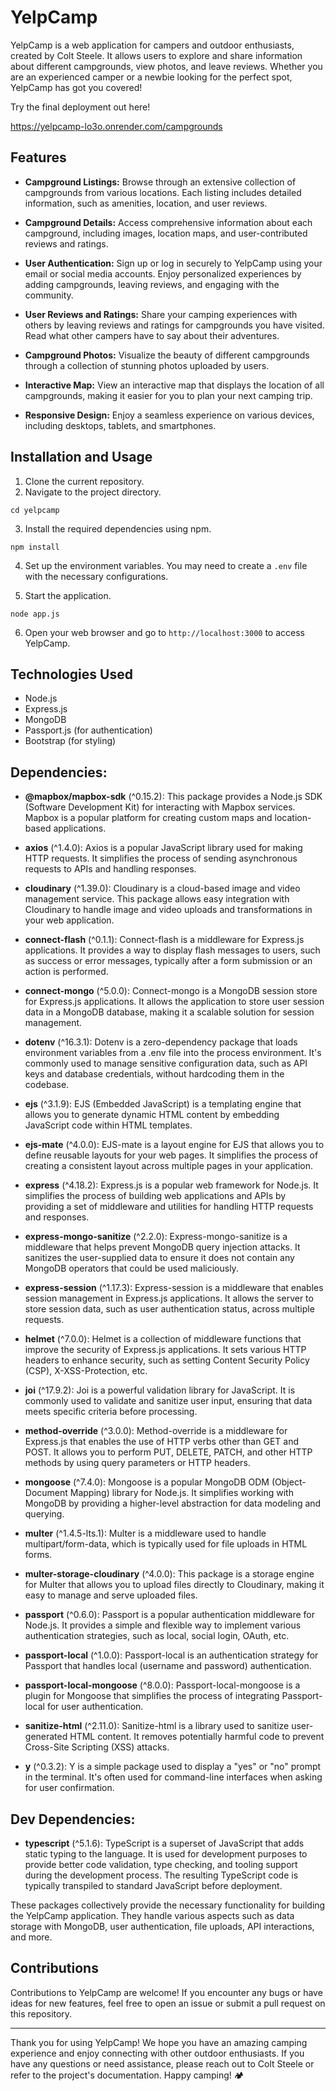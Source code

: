 # YelpCamp

YelpCamp is a web application for campers and outdoor enthusiasts, created by Colt Steele. It allows users to explore and share information about different campgrounds, view photos, and leave reviews. Whether you are an experienced camper or a newbie looking for the perfect spot, YelpCamp has got you covered!

Try the final deployment out here!

https://yelpcamp-lo3o.onrender.com/campgrounds

## Features

- **Campground Listings:** Browse through an extensive collection of campgrounds from various locations. Each listing includes detailed information, such as amenities, location, and user reviews.

- **Campground Details:** Access comprehensive information about each campground, including images, location maps, and user-contributed reviews and ratings.

- **User Authentication:** Sign up or log in securely to YelpCamp using your email or social media accounts. Enjoy personalized experiences by adding campgrounds, leaving reviews, and engaging with the community.

- **User Reviews and Ratings:** Share your camping experiences with others by leaving reviews and ratings for campgrounds you have visited. Read what other campers have to say about their adventures.

- **Campground Photos:** Visualize the beauty of different campgrounds through a collection of stunning photos uploaded by users.

- **Interactive Map:** View an interactive map that displays the location of all campgrounds, making it easier for you to plan your next camping trip.

- **Responsive Design:** Enjoy a seamless experience on various devices, including desktops, tablets, and smartphones.

## Installation and Usage

1. Clone the current repository.
2. Navigate to the project directory.
```
cd yelpcamp
```
3. Install the required dependencies using npm.
```
npm install
```

4. Set up the environment variables. You may need to create a `.env` file with the necessary configurations.

5. Start the application.
```
node app.js
```
6. Open your web browser and go to `http://localhost:3000` to access YelpCamp.

## Technologies Used

- Node.js
- Express.js
- MongoDB
- Passport.js (for authentication)
- Bootstrap (for styling)

## Dependencies:

- **@mapbox/mapbox-sdk** (^0.15.2):
  This package provides a Node.js SDK (Software Development Kit) for interacting with Mapbox services. Mapbox is a popular platform for creating custom maps and location-based applications.

- **axios** (^1.4.0):
  Axios is a popular JavaScript library used for making HTTP requests. It simplifies the process of sending asynchronous requests to APIs and handling responses.

- **cloudinary** (^1.39.0):
  Cloudinary is a cloud-based image and video management service. This package allows easy integration with Cloudinary to handle image and video uploads and transformations in your web application.

- **connect-flash** (^0.1.1):
  Connect-flash is a middleware for Express.js applications. It provides a way to display flash messages to users, such as success or error messages, typically after a form submission or an action is performed.

- **connect-mongo** (^5.0.0):
  Connect-mongo is a MongoDB session store for Express.js applications. It allows the application to store user session data in a MongoDB database, making it a scalable solution for session management.

- **dotenv** (^16.3.1):
  Dotenv is a zero-dependency package that loads environment variables from a .env file into the process environment. It's commonly used to manage sensitive configuration data, such as API keys and database credentials, without hardcoding them in the codebase.

- **ejs** (^3.1.9):
  EJS (Embedded JavaScript) is a templating engine that allows you to generate dynamic HTML content by embedding JavaScript code within HTML templates.

- **ejs-mate** (^4.0.0):
  EJS-mate is a layout engine for EJS that allows you to define reusable layouts for your web pages. It simplifies the process of creating a consistent layout across multiple pages in your application.

- **express** (^4.18.2):
  Express.js is a popular web framework for Node.js. It simplifies the process of building web applications and APIs by providing a set of middleware and utilities for handling HTTP requests and responses.

- **express-mongo-sanitize** (^2.2.0):
  Express-mongo-sanitize is a middleware that helps prevent MongoDB query injection attacks. It sanitizes the user-supplied data to ensure it does not contain any MongoDB operators that could be used maliciously.

- **express-session** (^1.17.3):
  Express-session is a middleware that enables session management in Express.js applications. It allows the server to store session data, such as user authentication status, across multiple requests.

- **helmet** (^7.0.0):
  Helmet is a collection of middleware functions that improve the security of Express.js applications. It sets various HTTP headers to enhance security, such as setting Content Security Policy (CSP), X-XSS-Protection, etc.

- **joi** (^17.9.2):
  Joi is a powerful validation library for JavaScript. It is commonly used to validate and sanitize user input, ensuring that data meets specific criteria before processing.

- **method-override** (^3.0.0):
  Method-override is a middleware for Express.js that enables the use of HTTP verbs other than GET and POST. It allows you to perform PUT, DELETE, PATCH, and other HTTP methods by using query parameters or HTTP headers.

- **mongoose** (^7.4.0):
  Mongoose is a popular MongoDB ODM (Object-Document Mapping) library for Node.js. It simplifies working with MongoDB by providing a higher-level abstraction for data modeling and querying.

- **multer** (^1.4.5-lts.1):
  Multer is a middleware used to handle multipart/form-data, which is typically used for file uploads in HTML forms.

- **multer-storage-cloudinary** (^4.0.0):
  This package is a storage engine for Multer that allows you to upload files directly to Cloudinary, making it easy to manage and serve uploaded files.

- **passport** (^0.6.0):
  Passport is a popular authentication middleware for Node.js. It provides a simple and flexible way to implement various authentication strategies, such as local, social login, OAuth, etc.

- **passport-local** (^1.0.0):
  Passport-local is an authentication strategy for Passport that handles local (username and password) authentication.

- **passport-local-mongoose** (^8.0.0):
  Passport-local-mongoose is a plugin for Mongoose that simplifies the process of integrating Passport-local for user authentication.

- **sanitize-html** (^2.11.0):
  Sanitize-html is a library used to sanitize user-generated HTML content. It removes potentially harmful code to prevent Cross-Site Scripting (XSS) attacks.

- **y** (^0.3.2):
  Y is a simple package used to display a "yes" or "no" prompt in the terminal. It's often used for command-line interfaces when asking for user confirmation.

## Dev Dependencies:

- **typescript** (^5.1.6):
  TypeScript is a superset of JavaScript that adds static typing to the language. It is used for development purposes to provide better code validation, type checking, and tooling support during the development process. The resulting TypeScript code is typically transpiled to standard JavaScript before deployment.

These packages collectively provide the necessary functionality for building the YelpCamp application. They handle various aspects such as data storage with MongoDB, user authentication, file uploads, API interactions, and more.

## Contributions

Contributions to YelpCamp are welcome! If you encounter any bugs or have ideas for new features, feel free to open an issue or submit a pull request on this repository.

---

Thank you for using YelpCamp! We hope you have an amazing camping experience and enjoy connecting with other outdoor enthusiasts. If you have any questions or need assistance, please reach out to Colt Steele or refer to the project's documentation. Happy camping! 🏕️
